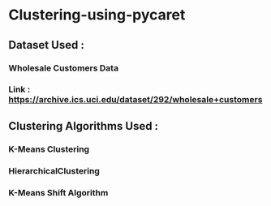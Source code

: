 # Clustering-using-pycaret

## Dataset Used :
### Wholesale Customers Data
### Link : https://archive.ics.uci.edu/dataset/292/wholesale+customers

## Clustering Algorithms Used :
### K-Means Clustering
### HierarchicalClustering
### K-Means Shift Algorithm
